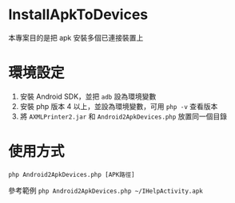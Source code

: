 InstallApkToDevices
===================

本專案目的是把 apk 安裝多個已連接裝置上


環境設定
=========
1. 安裝 Android SDK，並把 `adb` 設為環境變數
2. 安裝 php 版本 4 以上，並設為環境變數，可用 `php -v` 查看版本
3. 將 `AXMLPrinter2.jar` 和 `Android2ApkDevices.php` 放置同一個目錄

使用方式
========
`php Android2ApkDevices.php [APK路徑]`

參考範例
`php Android2ApkDevices.php ~/IHelpActivity.apk`




